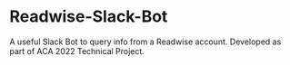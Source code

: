 # Readwise-Slack-Bot
A useful Slack Bot to query info from a Readwise account. Developed as part of ACA 2022 Technical Project.
